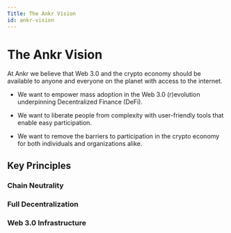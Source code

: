 ```yaml
---
Title: The Ankr Vision
id: ankr-vision
---
```

# The Ankr Vision

At Ankr we believe that Web 3.0 and the crypto economy should be available to anyone and everyone on the planet with access to the internet.

* We want to empower mass adoption in the Web 3.0 (r)evolution underpinning Decentralized Finance (DeFi).

* We want to liberate people from complexity with user-friendly tools that enable easy participation.

* We want to remove the barriers to participation in the crypto economy for both individuals and organizations alike.

## Key Principles

### Chain Neutrality

### Full Decentralization

### Web 3.0 Infrastructure
